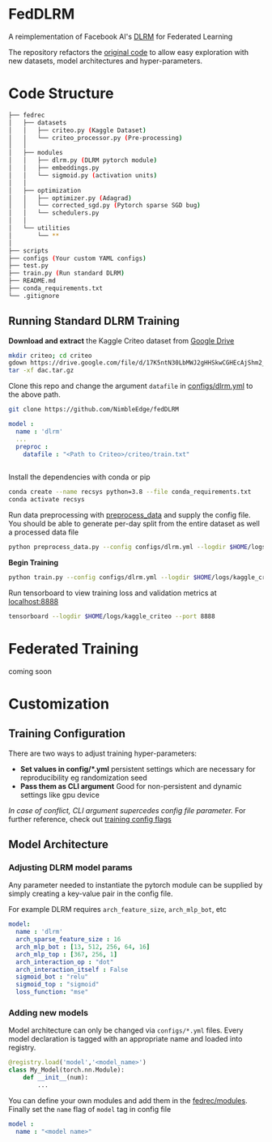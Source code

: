# FedDLRM
A reimplementation of Facebook AI's [DLRM](https://arxiv.org/abs/1906.00091) for Federated Learning

The repository refactors the [original code](https://github.com/facebookresearch/dlrm) to allow easy exploration with new datasets, model architectures and hyper-parameters.

# Code Structure
```bash
├── fedrec
│   ├── datasets
│   │   ├── criteo.py (Kaggle Dataset)
│   │   └── criteo_processor.py (Pre-processing)
│   │
│   ├── modules
│   │   ├── dlrm.py (DLRM pytorch module) 
│   │   ├── embeddings.py
│   │   └── sigmoid.py (activation units)
│   │
│   ├── optimization
│   │   ├── optimizer.py (Adagrad)
│   │   └── corrected_sgd.py (Pytorch sparse SGD bug)
│   │   └── schedulers.py
│   │
│   └── utilities
│       └── **
│       
├── scripts
├── configs (Your custom YAML configs)
├── test.py
├── train.py (Run standard DLRM)
├── README.md
├── conda_requirements.txt
└── .gitignore
```

## Running Standard DLRM Training

**Download and extract** the Kaggle Criteo dataset from [Google Drive](https://drive.google.com/file/d/17K5ntN30LbMWJ2gHHSkwCGHEcAjShm2_/view?usp=sharing)

```bash
mkdir criteo; cd criteo
gdown https://drive.google.com/file/d/17K5ntN30LbMWJ2gHHSkwCGHEcAjShm2_
tar -xf dac.tar.gz
```

Clone this repo and change the argument `datafile` in [configs/dlrm.yml](configs/dlrm.yml) to the above path.
```bash
git clone https://github.com/NimbleEdge/fedDLRM
```
```yml
model :
  name : 'dlrm'
  ...
  preproc :
    datafile : "<Path to Criteo>/criteo/train.txt"
 
```
Install the dependencies with conda or pip
```bash
conda create --name recsys python=3.8 --file conda_requirements.txt
conda activate recsys
``` 

Run data preprocessing with [preprocess_data](preprocess_data.py) and supply the config file. You should be able to generate per-day split from the entire dataset as well a processed data file
```bash
python preprocess_data.py --config configs/dlrm.yml --logdir $HOME/logs/kaggle_criteo/exp_1
```

**Begin Training**
```bash
python train.py --config configs/dlrm.yml --logdir $HOME/logs/kaggle_criteo/exp_3 --num_eval_batches 1000 --devices 0
```

Run tensorboard to view training loss and validation metrics at [localhost:8888](http://localhost:8888/)
```bash
tensorboard --logdir $HOME/logs/kaggle_criteo --port 8888
```

# Federated Training
coming soon


# Customization
## Training Configuration
There are two ways to adjust training hyper-parameters:
- **Set values in config/*.yml** persistent settings which are necessary for reproducibility eg randomization seed
- **Pass them as CLI argument** Good for non-persistent and dynamic settings like gpu device  

*In case of conflict, CLI argument supercedes config file parameter.*
For further reference, check out [training config flags](configs/flags.md)

## Model Architecture
### Adjusting DLRM model params 
Any parameter needed to instantiate the pytorch module can be supplied by simply creating a key-value pair in the config file.

For example DLRM requires `arch_feature_size`, `arch_mlp_bot`, etc 
```yml
model: 
  name : 'dlrm'
  arch_sparse_feature_size : 16
  arch_mlp_bot : [13, 512, 256, 64, 16]
  arch_mlp_top : [367, 256, 1]
  arch_interaction_op : "dot"
  arch_interaction_itself : False
  sigmoid_bot : "relu"
  sigmoid_top : "sigmoid"
  loss_function: "mse"
```

### Adding new models
Model architecture can only be changed via `configs/*.yml` files. Every model declaration is tagged with an appropriate name and loaded into registry.
```python
@registry.load('model','<model_name>')
class My_Model(torch.nn.Module):
    def __init__(num):
        ... 
```

You can define your own modules and add them in the [fedrec/modules](fedrec/modules). Finally set the `name` flag of `model` tag in config file
```yml
model : 
  name : "<model name>"
```